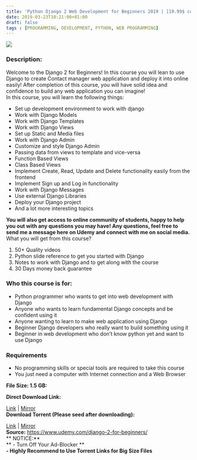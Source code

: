 ```yaml
---
title: 'Python Django 2 Web Development for Beginners 2019 | [19.99$ course for free ]'
date: 2019-03-23T10:21:00+01:00
draft: false
tags : [PROGRAMMING, DEVELOPMENT, PYTHON, WEB PROGRAMMING]
---
```


[![](https://4.bp.blogspot.com/-K9qDqV-UbaQ/XJX2DiD8XGI/AAAAAAAAA_g/XL8TrzY7hFEVnEGPGRJdOFwDA3G78osxQCLcBGAs/s640/Python-Django-2-Web-Development-for-Beginners-2019.jpg)](https://4.bp.blogspot.com/-K9qDqV-UbaQ/XJX2DiD8XGI/AAAAAAAAA_g/XL8TrzY7hFEVnEGPGRJdOFwDA3G78osxQCLcBGAs/s1600/Python-Django-2-Web-Development-for-Beginners-2019.jpg)

  
  

### Description:

Welcome to the Django 2 for Beginners! In this course you will lean to use Django to create Contact manager web application and deploy it into online easily! After completion of this course, you will have solid idea and confidence to build any web application you can imagine!  
In this course, you will learn the following things:  

*   Set up development environment to work with django
*   Work with Django Models
*   Work with Django Templates
*   Work with Django Views
*   Set up Static and Media files
*   Work with Django Admin
*   Customize and style Django Admin
*   Passing data from views to template and vice-versa
*   Function Based Views
*   Class Based Views
*   Implement Create, Read, Update and Delete functionality easily from the frontend
*   Implement Sign up and Log in functionality
*   Work with Django Messages
*   Use external Django Libraries
*   Deploy your Django project
*   And a lot more interesting topics

**You will also get access to online community of students, happy to help you out with any questions you may have! Any questions, feel free to send me a message here on Udemy and connect with me on social media.**  
What you will get from this course?  

1.  50+ Quality videos
2.  Python slide reference to get you started with Django
3.  Notes to work with Django and to get along with the course
4.  30 Days money back guarantee

### Who this course is for:

*   Python programmer who wants to get into web development with Django
*   Anyone who wants to learn fundamental Django concepts and be confident using it
*   Anyone wanting to learn to make web application using Django
*   Beginner Django developers who really want to build something using it
*   Beginner in web development who don’t know python yet and want to use Django

### Requirements

*   No programming skills or special tools are required to take this course
*   You just need a computer with Internet connection and a Web Browser

**File Size: 1.5 GB:**  

**Direct Download Link:**

[Link](https://arthikgyan.com/PythonDjango2link1) | [Mirror](https://arthikgyan.com/PythonDjango2link2)  
**Download Torrent (Please seed after downloading):**  

[Link](https://arthikgyan.com/PythonDjango2torrent1) | [Mirror](https://arthikgyan.com/PythonDjango2torrent2)  
**Source:** https://www.udemy.com/django-2-for-beginners/  
** NOTICE:**  
** - Turn Off Your Ad-Blocker **  
**\- Highly Recommend to Use Torrent Links for Big Size Files**